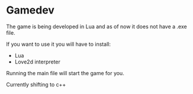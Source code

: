 # Gamedev

The game is being developed in Lua and as of now it does not have a .exe file. 

If you want to use it you will have to install:
 - Lua 
 - Love2d interpreter


Running the main file will start the game for you.


Currently shifting to c++ 
